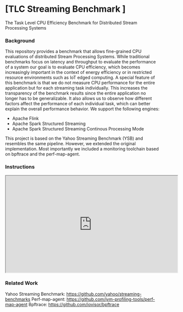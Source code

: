 # [TLC Streaming Benchmark ]
The Task Level CPU Efficiency Benchmark for Distributed Stream Processing Systems


### Background
This repository provides a benchmark that allows fine-grained CPU evaluations of distributed Stream Processing Systems.
While traditional benchmarks focus on latency and throughput to evaluate the performance of a system our goal is to evaluate CPU efficiency, which becomes increasingly important in the context of energy efficiency or in restricted resource environments such as IoT edged computing.
A special feature of this benchmark is that we do not measure CPU performance for the entire application but for each streaming task individually. This increases the transparency of the benchmark results since the entire application no longer has to be generalizable.
It also allows us to observe how different factors affect the performance of each individual task, which can better explain the overall performance behavior.
We support the following engines:
- Apache Flink
- Apache Spark Structured Streaming
- Apache Spark Structured Streaming Continous Processing Mode

This project is based on the Yahoo Streaming Benchmark (YSB) and resembles the same pipeline. However, we extended the original implementation. Most importantly we included a monitoring toolchain based on bpftrace and the perf-map-agent.

### Instructions

 <iframe width="560" height="315"
src="https://youtu.be/U523a6GnTXM 
frameborder="0" 
allow="accelerometer; autoplay; encrypted-media; gyroscope; picture-in-picture" 
allowfullscreen></iframe>



### Related Work
Yahoo Streaming Benchmark: https://github.com/yahoo/streaming-benchmarks
Perf-map-agent: https://github.com/jvm-profiling-tools/perf-map-agent
Bpftrace: https://github.com/iovisor/bpftrace


